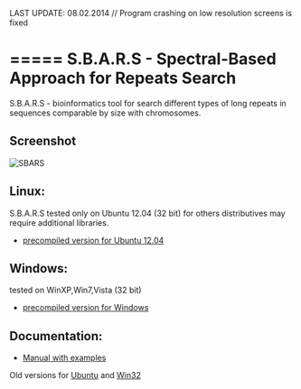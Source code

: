 LAST UPDATE: 08.02.2014 // Program crashing on low resolution screens is fixed

=====
S.B.A.R.S - Spectral-Based Approach for Repeats Search
=====

S.B.A.R.S - bioinformatics tool for search different types of long repeats in sequences comparable by size with chromosomes.

Screenshot
----------------

![SBARS](https://raw.github.com/mpyatkov/sbars/master/screenshot/SBARS.png)

Linux:  
----------------
S.B.A.R.S tested only on Ubuntu 12.04 (32 bit) for others distributives may require additional libraries.

* [precompiled version for Ubuntu 12.04](https://github.com/mpyatkov/sbars/raw/master/SBARS_linux.zip)

Windows:  
----------------
tested on WinXP,Win7,Vista (32 bit)

* [precompiled version for Windows](https://github.com/mpyatkov/sbars/raw/master/SBARS_win.zip)

Documentation:  
----------------

* [Manual with examples](https://github.com/mpyatkov/sbars/raw/master/SBARS.pdf)

Old versions for [Ubuntu](https://github.com/mpyatkov/sbars/raw/master/SBARS_linux_old.zip) and [Win32](https://github.com/mpyatkov/sbars/raw/master/SBARS_linux_old.zip)